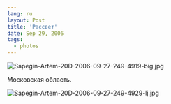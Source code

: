 ```yaml
---
lang: ru
layout: Post
title: 'Рассвет'
date: Sep 29, 2006
tags:
  - photos
---
```


![Sapegin-Artem-20D-2006-09-27-249-4919-big.jpg](upload://Sapegin-Artem-20D-2006-09-27-249-4919-big.jpg)

Московская область.

<!--more-->

![Sapegin-Artem-20D-2006-09-27-249-4929-lj.jpg](upload://Sapegin-Artem-20D-2006-09-27-249-4929-lj.jpg)
